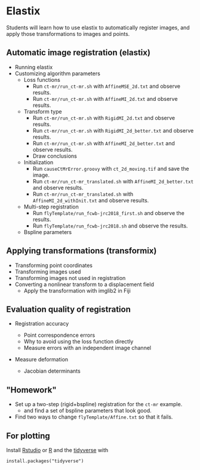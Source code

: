 # Elastix 

Students will learn how to use elastix to automatically register images, and
apply those transformations to images and points.

## Automatic image registration (elastix)

* Running elastix
* Customizing algorithm parameters
    * Loss functions
        * Run `ct-mr/run_ct-mr.sh` with `AffineMSE_2d.txt` and observe results.
        * Run `ct-mr/run_ct-mr.sh` with `AffineMI_2d.txt` and observe results.
    * Transform type
        * Run `ct-mr/run_ct-mr.sh` with `RigidMI_2d.txt` and observe results.
        * Run `ct-mr/run_ct-mr.sh` with `RigidMI_2d_better.txt` and observe results.
        * Run `ct-mr/run_ct-mr.sh` with `AffineMI_2d_better.txt` and observe results.
        * Draw conclusions
    * Initialization
        * Run `causeCtMrError.groovy` with `ct_2d_moving.tif` and save the image.
        * Run `ct-mr/run_ct-mr_translated.sh` with `AffineMI_2d_better.txt` and observe results.
        * Run `ct-mr/run_ct-mr_translated.sh` with `AffineMI_2d_withInit.txt` and observe results.
    * Multi-step registration
        * Run `flyTemplate/run_fcwb-jrc2018_first.sh` and observe the results.
        * Run `flyTemplate/run_fcwb-jrc2018.sh` and observe the results.
    * Bspline parameters

## Applying transformations (transformix)

* Transforming point coordinates
* Transforming images used 
* Transforming images not used in registration 
* Converting a nonlinear transform to a displacement field
    * Apply the transformation with imglib2 in Fiji

## Evaluation quality of registration

* Registration accuracy
    * Point correspondence errors
    * Why to avoid using the loss function directly
    * Measure errors with an independent image channel

* Measure deformation
    * Jacobian determinants 

## "Homework"

* Set up a two-step (rigid+bspline) registration for the `ct-mr` example.
    * and find a set of bspline parameters that look good.
* Find two ways to change `flyTemplate/Affine.txt` so that it fails.


## For plotting 
Install [Rstudio](https://rstudio.com/) or [R](https://www.r-project.org/)
and the [tidyverse](https://www.tidyverse.org/) with
```
install.packages("tidyverse")
```
